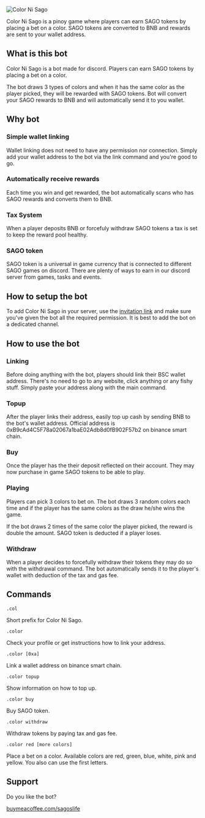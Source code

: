 ![Color Ni Sago](/assets/CNS%20(200%20%C3%97%20100%20px).gif)

Color Ni Sago is a pinoy game where players can earn SAGO tokens by placing a bet on a color. SAGO tokens are converted to BNB and rewards are sent to your wallet address.

## What is this bot

Color Ni Sago is a bot made for discord. Players can earn SAGO tokens by placing a bet on a color. 

The bot draws 3 types of colors and when it has the same color as the player picked, they will be rewarded with SAGO tokens. Bot will convert your SAGO rewards to BNB and will automatically send it to you wallet.

## Why bot

### Simple wallet linking

Wallet linking does not need to have any permission nor connection. Simply add your wallet address to the bot via the link command and you're good to go.

### Automatically receive rewards

Each time you win and get rewarded, the bot automatically scans who has SAGO rewards and converts them to BNB.

### Tax System

When a player deposits BNB or forcefuly withdraw SAGO tokens a tax is set to keep the reward pool healthy.


### SAGO token

SAGO token is a universal in game currency that is connected to different SAGO games on discord. There are plenty of ways to earn in our discord server from games, tasks and events.


## How to setup the bot

To add Color Ni Sago in your server, use the [invitation link]() and make sure you've given the bot all the required permission. It is best to add the bot on a dedicated channel.


## How to use the bot

### Linking

Before doing anything with the bot, players should link their BSC wallet address. There's no need to go to any website, click anything or any fishy stuff. Simply paste your address along with the main command.


### Topup

After the player links their address, easily top up cash by sending BNB to the bot's wallet address. Official address is 0xB9cAd4C5F78a02067a1baE02Adb8d0fB902F57b2 on binance smart chain.

### Buy

Once the player has the their deposit reflected on their account. They may now purchase in game SAGO tokens to be able to play.

### Playing

Players can pick 3 colors to bet on. The bot draws 3 random colors each time and if the player has the same colors as the draw he/she wins the game.

If the bot draws 2 times of the same color the player picked, the reward is double the amount. SAGO token is deducted if a player loses.

### Withdraw

When a player decides to forcefully withdraw their tokens they may do so with the withdrawal command. The bot automatically sends it to the player's wallet with deduction of the tax and gas fee.

## Commands

`.col`

Short prefix for Color Ni Sago.

`.color`

Check your profile or get instructions how to link your address.

`.color [0xa]`

Link a wallet address on binance smart chain.

`.color topup`

Show information on how to top up.

`.color buy`

Buy SAGO token.

`.color withdraw`

Withdraw tokens by paying tax and gas fee.

`.color red [more colors]`

Place a bet on a color. Available colors are red, green, blue, white, pink and yellow. You also can use the first letters.

## Support

Do you like the bot? 

[buymeacoffee.com/sagoslife](https://buymeacoffee.com/sagoslife)